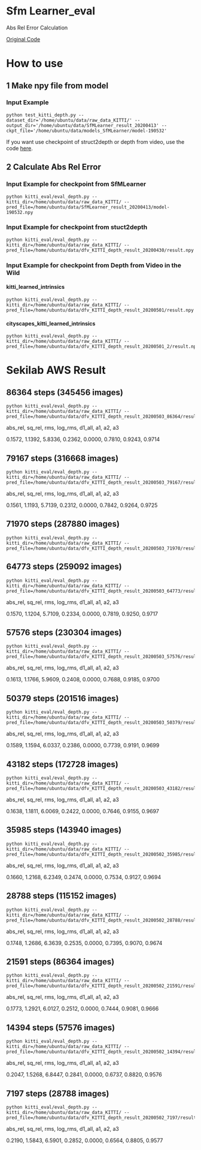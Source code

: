 # Sfm Learner_eval
Abs Rel Error Calculation

[Original Code](https://github.com/tinghuiz/SfMLearner)

# How to use

## 1 Make npy file from model

### Input Example

```shell
python test_kitti_depth.py --dataset_dir='/home/ubuntu/data/raw_data_KITTI/' --output_dir='/home/ubuntu/data/SfMLearner_result_20200413' --ckpt_file='/home/ubuntu/data/models_SfMLearner/model-190532'
```

If you want use checkpoint of struct2depth or depth from video, use the code [here](https://github.com/go125/TestCheckpointFromDFV).

## 2 Calculate Abs Rel Error


### Input Example for checkpoint from SfMLearner

```shell
python kitti_eval/eval_depth.py --kitti_dir=/home/ubuntu/data/raw_data_KITTI/ --pred_file=/home/ubuntu/data/SfMLearner_result_20200413/model-190532.npy
```

### Input Example for checkpoint from stuct2depth

```shell
python kitti_eval/eval_depth.py --kitti_dir=/home/ubuntu/data/raw_data_KITTI/ --pred_file=/home/ubuntu/data/dfv_KITTI_depth_result_20200430/result.npy
```

### Input Example for checkpoint from Depth from Video in the Wild

#### kitti_learned_intrinsics

```shell
python kitti_eval/eval_depth.py --kitti_dir=/home/ubuntu/data/raw_data_KITTI/ --pred_file=/home/ubuntu/data/dfv_KITTI_depth_result_20200501/result.npy
```

#### cityscapes_kitti_learned_intrinsics

```shell
python kitti_eval/eval_depth.py --kitti_dir=/home/ubuntu/data/raw_data_KITTI/ --pred_file=/home/ubuntu/data/dfv_KITTI_depth_result_20200501_2/result.npy
```

# Sekilab AWS Result

## 86364 steps (345456 images)

```shell
python kitti_eval/eval_depth.py --kitti_dir=/home/ubuntu/data/raw_data_KITTI/ --pred_file=/home/ubuntu/data/dfv_KITTI_depth_result_20200503_86364/result.npy
```

abs_rel,     sq_rel,        rms,    log_rms,     d1_all,         a1,         a2,         a3

0.1572,     1.1392,     5.8336,     0.2362,     0.0000,     0.7810,     0.9243,     0.9714

## 79167 steps (316668 images)

```shell
python kitti_eval/eval_depth.py --kitti_dir=/home/ubuntu/data/raw_data_KITTI/ --pred_file=/home/ubuntu/data/dfv_KITTI_depth_result_20200503_79167/result.npy
```

abs_rel,     sq_rel,        rms,    log_rms,     d1_all,         a1,         a2,         a3

0.1561,     1.1193,     5.7139,     0.2312,     0.0000,     0.7842,     0.9264,     0.9725


## 71970 steps (287880 images)

```shell
python kitti_eval/eval_depth.py --kitti_dir=/home/ubuntu/data/raw_data_KITTI/ --pred_file=/home/ubuntu/data/dfv_KITTI_depth_result_20200503_71970/result.npy
```



## 64773 steps (259092 images)

```shell
python kitti_eval/eval_depth.py --kitti_dir=/home/ubuntu/data/raw_data_KITTI/ --pred_file=/home/ubuntu/data/dfv_KITTI_depth_result_20200503_64773/result.npy
```

abs_rel,     sq_rel,        rms,    log_rms,     d1_all,         a1,         a2,         a3

0.1570,     1.1204,     5.7109,     0.2334,     0.0000,     0.7819,     0.9250,     0.9717

## 57576 steps (230304 images)

```shell
python kitti_eval/eval_depth.py --kitti_dir=/home/ubuntu/data/raw_data_KITTI/ --pred_file=/home/ubuntu/data/dfv_KITTI_depth_result_20200503_57576/result.npy
```

abs_rel,     sq_rel,        rms,    log_rms,     d1_all,         a1,         a2,         a3

0.1613,     1.1766,     5.9609,     0.2408,     0.0000,     0.7688,     0.9185,     0.9700

## 50379 steps (201516 images)

```shell
python kitti_eval/eval_depth.py --kitti_dir=/home/ubuntu/data/raw_data_KITTI/ --pred_file=/home/ubuntu/data/dfv_KITTI_depth_result_20200503_50379/result.npy
```

abs_rel,     sq_rel,        rms,    log_rms,     d1_all,         a1,         a2,         a3

0.1589,     1.1594,     6.0337,     0.2386,     0.0000,     0.7739,     0.9191,     0.9699

## 43182 steps (172728 images)

```shell
python kitti_eval/eval_depth.py --kitti_dir=/home/ubuntu/data/raw_data_KITTI/ --pred_file=/home/ubuntu/data/dfv_KITTI_depth_result_20200503_43182/result.npy
```

abs_rel,     sq_rel,        rms,    log_rms,     d1_all,         a1,         a2,         a3

0.1638,     1.1811,     6.0069,     0.2422,     0.0000,     0.7646,     0.9155,     0.9697

## 35985 steps (143940 images)

```shell
python kitti_eval/eval_depth.py --kitti_dir=/home/ubuntu/data/raw_data_KITTI/ --pred_file=/home/ubuntu/data/dfv_KITTI_depth_result_20200502_35985/result.npy
```

abs_rel,     sq_rel,        rms,    log_rms,     d1_all,         a1,         a2,         a3
 
0.1660,     1.2168,     6.2349,     0.2474,     0.0000,     0.7534,     0.9127,     0.9694
 
 ## 28788 steps (115152 images)

```shell
python kitti_eval/eval_depth.py --kitti_dir=/home/ubuntu/data/raw_data_KITTI/ --pred_file=/home/ubuntu/data/dfv_KITTI_depth_result_20200502_28788/result.npy
```

abs_rel,     sq_rel,        rms,    log_rms,     d1_all,         a1,         a2,         a3

0.1748,     1.2686,     6.3639,     0.2535,     0.0000,     0.7395,     0.9070,     0.9674
 
 ## 21591 steps (86364 images)

```shell
python kitti_eval/eval_depth.py --kitti_dir=/home/ubuntu/data/raw_data_KITTI/ --pred_file=/home/ubuntu/data/dfv_KITTI_depth_result_20200502_21591/result.npy
```

abs_rel,     sq_rel,        rms,    log_rms,     d1_all,         a1,         a2,         a3

0.1773,     1.2921,     6.0127,     0.2512,     0.0000,     0.7444,     0.9081,     0.9666
 
 ## 14394 steps (57576 images)

```shell
python kitti_eval/eval_depth.py --kitti_dir=/home/ubuntu/data/raw_data_KITTI/ --pred_file=/home/ubuntu/data/dfv_KITTI_depth_result_20200502_14394/result.npy
```

abs_rel,     sq_rel,        rms,    log_rms,     d1_all,         a1,         a2,         a3

0.2047,     1.5268,     6.8447,     0.2841,     0.0000,     0.6737,     0.8820,     0.9576
 
 ## 7197 steps (28788 images)

```shell
python kitti_eval/eval_depth.py --kitti_dir=/home/ubuntu/data/raw_data_KITTI/ --pred_file=/home/ubuntu/data/dfv_KITTI_depth_result_20200502_7197/result.npy
```

abs_rel,     sq_rel,        rms,    log_rms,     d1_all,         a1,         a2,         a3

0.2190,     1.5843,     6.5901,     0.2852,     0.0000,     0.6564,     0.8805,     0.9577
